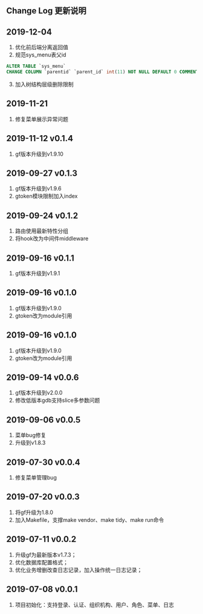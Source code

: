 Change Log 更新说明
------------------------------
## 2019-12-04
1. 优化前后端分离返回值
2. 规范sys_menu表父id
```sql
ALTER TABLE `sys_menu` 
CHANGE COLUMN `parentid` `parent_id` int(11) NOT NULL DEFAULT 0 COMMENT '父id' AFTER `id`;
```
3. 加入树结构层级删除限制

## 2019-11-21
1. 修复菜单展示异常问题

## 2019-11-12 v0.1.4
1. gf版本升级到v1.9.10

## 2019-09-27 v0.1.3
1. gf版本升级到v1.9.6
2. gtoken模块限制加入index

## 2019-09-24 v0.1.2
1. 路由使用最新特性分组
2. 将hook改为中间件middleware

## 2019-09-16 v0.1.1
1. gf版本升级到v1.9.1

## 2019-09-16 v0.1.0
1. gf版本升级到v1.9.0
2. gtoken改为module引用

## 2019-09-16 v0.1.0
1. gf版本升级到v1.9.0
2. gtoken改为module引用

## 2019-09-14 v0.0.6
1. gf版本升级到v2.0.0
2. 修改低版本gdb支持slice多参数问题

## 2019-09-06 v0.0.5
1. 菜单bug修复
2. 升级到v1.8.3

## 2019-07-30 v0.0.4
1. 修复菜单管理bug

## 2019-07-20 v0.0.3
1. 将gf升级为1.8.0
2. 加入Makefile，支撑make vendor、make tidy、make run命令

## 2019-07-11 v0.0.2
1. 升级gf为最新版本v1.7.3；
2. 优化数据库配置格式；
3. 优化业务增删改查日志记录，加入操作统一日志记录；

## 2019-07-08 v0.0.1
1. 项目初始化：支持登录、认证、组织机构、用户、角色、菜单、日志
